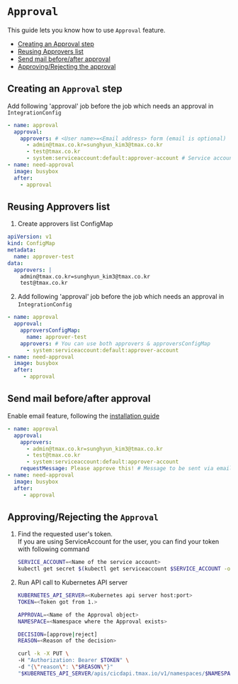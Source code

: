 # `Approval`

This guide lets you know how to use `Approval` feature.

* [Creating an Approval step](#creating-an-approval-step)
* [Reusing Approvers list](#reusing-approvers-list)
* [Send mail before/after approval](#send-mail-beforeafter-approval)
* [Approving/Rejecting the approval](#approvingrejecting-the-approval)

## Creating an `Approval` step
Add following 'approval' job before the job which needs an approval in `IntegrationConfig`
```yaml
- name: approval
  approval:
    approvers: # <User name>=<Email address> form (email is optional)
      - admin@tmax.co.kr=sunghyun_kim3@tmax.co.kr
      - test@tmax.co.kr
      - system:serviceaccount:default:approver-account # Service account is also supported
- name: need-approval
  image: busybox
  after:
    - approval
```

## Reusing Approvers list
1. Create approvers list ConfigMap
```yaml
apiVersion: v1
kind: ConfigMap
metadata:
  name: approver-test
data:
  approvers: |
    admin@tmax.co.kr=sunghyun_kim3@tmax.co.kr
    test@tmax.co.kr
```

2. Add following 'approval' job before the job which needs an approval in `IntegrationConfig`
```yaml
- name: approval
  approval:
    approversConfigMap:
      name: approver-test
    approvers: # You can use both approvers & approversConfigMap
      - system:serviceaccount:default:approver-account
- name: need-approval
  image: busybox
  after:
     - approval
```

## Send mail before/after approval
Enable email feature, following the [installation guide](./installation.md#enabling-email-feature)
```yaml
- name: approval
  approval:
    approvers:
      - admin@tmax.co.kr=sunghyun_kim3@tmax.co.kr
      - test@tmax.co.kr
      - system:serviceaccount:default:approver-account
    requestMessage: Please approve this! # Message to be sent via email when the Approval is created
- name: need-approval
  image: busybox
  after:
     - approval
```

## Approving/Rejecting the `Approval`
1. Find the requested user's token.  
   If you are using ServiceAccount for the user, you can find your token with following command
   ```bash
   SERVICE_ACCOUNT=<Name of the service account>
   kubectl get secret $(kubectl get serviceaccount $SERVICE_ACCOUNT -o jsonpath='{.secrets[].name}') -o jsonpath='{.data.token}' | base64 -d
   ```
2. Run API call to Kubernetes API server
   ```bash
   KUBERNETES_API_SERVER=<Kubernetes api server host:port>
   TOKEN=<Token got from 1.>
   
   APPROVAL=<Name of the Approval object>
   NAMESPACE=<Namespace where the Approval exists>
   
   DECISION=[approve|reject]
   REASON=<Reason of the decision>
   
   curl -k -X PUT \
   -H "Authorization: Bearer $TOKEN" \
   -d "{\"reason\": \"$REASON\"}"
   "$KUBERNETES_API_SERVER/apis/cicdapi.tmax.io/v1/namespaces/$NAMESPACE/approvals/$APPROVAL/$DECISION"
   ```
